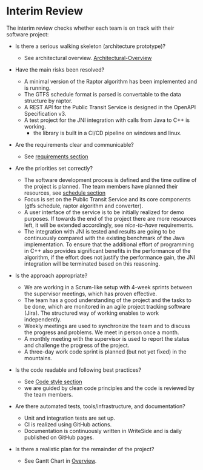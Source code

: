 # Interim Review

The interim review checks whether each team is on track with their software project:

- Is there a serious walking skeleton (architecture prototype)?
    - See architectural overview. [Architectural-Overview](Architectural-Overview.md)

- Have the main risks been resolved?
    - A minimal version of the Raptor algorithm has been implemented and is running.
    - The GTFS schedule format is parsed is convertable to the data structure by raptor.
    - A REST API for the Public Transit Service is designed in the OpenAPI Specification v3.
    - A test project for the JNI integration with calls from Java to C++ is working.
        - the library is built in a CI/CD pipeline on windows and linux.

- Are the requirements clear and communicable?
    - See [requirements section](requirements.md)

- Are the priorities set correctly?
    - The software development process is defined and the time outline of the project is planned. The team members have
      planned their resources, see [schedule section](Schedule.md)
    - Focus is set on the Public Transit Service and its core components (gtfs schedule, raptor algorithm and
      converter).
    - A user interface of the service is to be initially realized for demo purposes. If towards the end of the project
      there are
      more resources left, it will be extended accordingly, see *nice-to-have* requirements.
    - The integration with JNI is tested and results are going to be continuously compared with the existing benchmark
      of the Java implementation. To ensure that the additional effort of programming in C++ also provides significant
      benefits in the performance of the algorithm, if the effort does not justify the performance gain, the JNI
      integration will be terminated based on this reasoning.

- Is the approach appropriate?
    - We are working in a Scrum-like setup with 4-week sprints between the supervisor meetings, which has proven
      effective.
    - The team has a good understanding of the project and the tasks to be done, which are monitored in an agile project
      tracking software (Jira). The structured way of working enables to work independently.
    - Weekly meetings are used to synchronize the team and to discuss the progress and problems. We meet in person once
      a month.
    - A monthly meeting with the supervisor is used to report the status and challenge the progress of the project.
    - A three-day work code sprint is planned (but not yet fixed) in the mountains.

- Is the code readable and following best practices?
    - See [Code style section](requirements.md)
    - we are guided by clean code principles and the code is reviewed by the team members.

- Are there automated tests, tools/infrastructure, and documentation?
    - Unit and integration tests are set up.
    - CI is realized using GitHub actions.
    - Documentation is continuously written in WriteSide and is daily published on GitHub pages.

- Is there a realistic plan for the remainder of the project?
    - See Gantt Chart in [Overview](overview.md).
